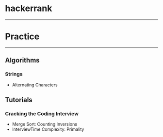 # hackerrank
-----
# Practice
-----
## Algorithms

### Strings

- Alternating Characters

## Tutorials

### Cracking the Coding Interview
- Merge Sort: Counting Inversions
- InterviewTime Complexity: Primality
